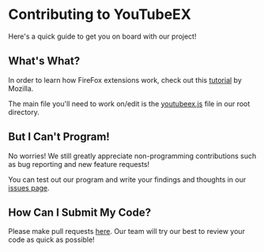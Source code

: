 # Contributing to YouTubeEX

Here's a quick guide to get you on board with our project!

## What's What?

In order to learn how FireFox extensions work, check out this [tutorial](https://developer.mozilla.org/en-US/docs/Mozilla/Add-ons/WebExtensions/Your_first_WebExtension) by Mozilla. 

The main file you'll need to work on/edit is the [youtubeex.js](https://github.com/ossd-sp22/YouTubeEX/blob/main/youtubeex.js) file in our root directory. 

## But I Can't Program!

No worries! We still greatly appreciate non-programming contributions such as bug reporting and new feature requests!

You can test out our program and write your findings and thoughts in our [issues page](https://github.com/ossd-sp22/YouTubeEX/issues). 

## How Can I Submit My Code?

Please make pull requests [here](https://github.com/ossd-sp22/YouTubeEX/pulls). Our team will try our best to review your code as quick as possible! 
